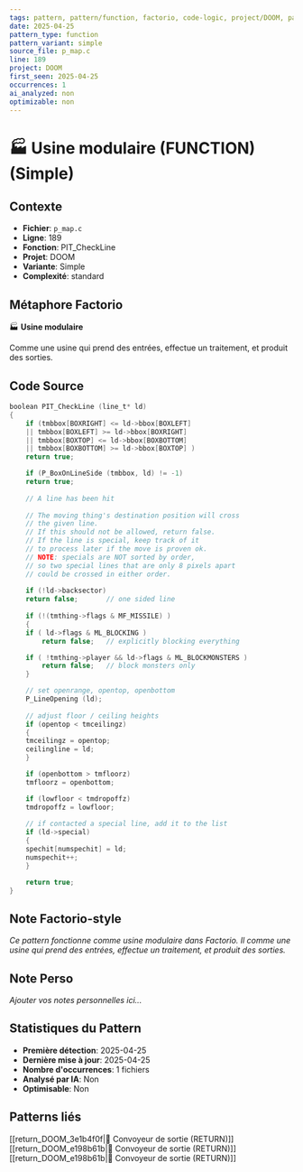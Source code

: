 ```yaml
---
tags: pattern, pattern/function, factorio, code-logic, project/DOOM, pattern/variant/simple
date: 2025-04-25
pattern_type: function
pattern_variant: simple
source_file: p_map.c
line: 189
project: DOOM
first_seen: 2025-04-25
occurrences: 1
ai_analyzed: non
optimizable: non
---
```


# 🏭 Usine modulaire (FUNCTION) (Simple)

## Contexte
- **Fichier**: `p_map.c`
- **Ligne**: 189
- **Fonction**: PIT_CheckLine
- **Projet**: DOOM
- **Variante**: Simple
- **Complexité**: standard

## Métaphore Factorio
🏭 **Usine modulaire**

Comme une usine qui prend des entrées, effectue un traitement, et produit des sorties.

## Code Source
```c
boolean PIT_CheckLine (line_t* ld)
{
    if (tmbbox[BOXRIGHT] <= ld->bbox[BOXLEFT]
	|| tmbbox[BOXLEFT] >= ld->bbox[BOXRIGHT]
	|| tmbbox[BOXTOP] <= ld->bbox[BOXBOTTOM]
	|| tmbbox[BOXBOTTOM] >= ld->bbox[BOXTOP] )
	return true;

    if (P_BoxOnLineSide (tmbbox, ld) != -1)
	return true;
		
    // A line has been hit
    
    // The moving thing's destination position will cross
    // the given line.
    // If this should not be allowed, return false.
    // If the line is special, keep track of it
    // to process later if the move is proven ok.
    // NOTE: specials are NOT sorted by order,
    // so two special lines that are only 8 pixels apart
    // could be crossed in either order.
    
    if (!ld->backsector)
	return false;		// one sided line
		
    if (!(tmthing->flags & MF_MISSILE) )
    {
	if ( ld->flags & ML_BLOCKING )
	    return false;	// explicitly blocking everything

	if ( !tmthing->player && ld->flags & ML_BLOCKMONSTERS )
	    return false;	// block monsters only
    }

    // set openrange, opentop, openbottom
    P_LineOpening (ld);	
	
    // adjust floor / ceiling heights
    if (opentop < tmceilingz)
    {
	tmceilingz = opentop;
	ceilingline = ld;
    }

    if (openbottom > tmfloorz)
	tmfloorz = openbottom;	

    if (lowfloor < tmdropoffz)
	tmdropoffz = lowfloor;
		
    // if contacted a special line, add it to the list
    if (ld->special)
    {
	spechit[numspechit] = ld;
	numspechit++;
    }

    return true;
}
```

## Note Factorio-style
*Ce pattern fonctionne comme usine modulaire dans Factorio. Il comme une usine qui prend des entrées, effectue un traitement, et produit des sorties.*

## Note Perso
*Ajouter vos notes personnelles ici...*

## Statistiques du Pattern
- **Première détection**: 2025-04-25
- **Dernière mise à jour**: 2025-04-25
- **Nombre d'occurrences**: 1 fichiers
- **Analysé par IA**: Non
- **Optimisable**: Non

## Patterns liés
[[return_DOOM_3e1b4f0f|🚚 Convoyeur de sortie (RETURN)]]
[[return_DOOM_e198b61b|🚚 Convoyeur de sortie (RETURN)]]
[[return_DOOM_e198b61b|🚚 Convoyeur de sortie (RETURN)]]
